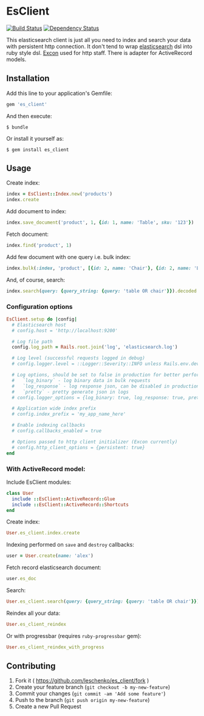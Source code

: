 # EsClient

[![Build Status](https://travis-ci.org/leschenko/es_client.png?branch=master)](https://travis-ci.org/leschenko/es_client)
[![Dependency Status](https://gemnasium.com/leschenko/es_client.png)](https://gemnasium.com/leschenko/es_client)

This elasticsearch client is just all you need to index and search your data with persistent http connection.
It don't tend to wrap [elasticsearch](http://elasticsearch.org) dsl into ruby style dsl.
[Excon](https://github.com/excon/excon) used for http staff.
There is adapter for ActiveRecord models.

## Installation

Add this line to your application's Gemfile:

```ruby
gem 'es_client'
```

And then execute:

    $ bundle

Or install it yourself as:

    $ gem install es_client

## Usage

Create index:
```ruby
index = EsClient::Index.new('products')
index.create
```

Add document to index:
```ruby
index.save_document('product', 1, {id: 1, name: 'Table', sku: '123'})
```

Fetch document:
```ruby
index.find('product', 1)
```

Add few document with one query i.e. bulk index:
```ruby
index.bulk(:index, 'product', [{id: 2, name: 'Chair'}, {id: 2, name: 'Lamp'}])
```

And, of course, search:
```ruby
index.search(query: {query_string: {query: 'table OR chair'}}).decoded
```

### Configuration options
```ruby
EsClient.setup do |config|
  # Elasticsearch host
  # config.host = 'http://localhost:9200'

  # Log file path
  config.log_path = Rails.root.join('log', 'elasticsearch.log')

  # Log level (successful requests logged in debug)
  # config.logger.level = ::Logger::Severity::INFO unless Rails.env.development?

  # Log options, should be set to false in production for better performance
  #   `log_binary` - log binary data in bulk requests
  #   `log_response` - log response json, can be disabled in production
  #   `pretty` - pretty generate json in logs
  # config.logger_options = {log_binary: true, log_response: true, pretty: true}

  # Application wide index prefix
  # config.index_prefix = 'my_app_name_here'

  # Enable indexing callbacks
  # config.callbacks_enabled = true

  # Options passed to http client initializer (Excon currently)
  # config.http_client_options = {persistent: true}
end
```

### With ActiveRecord model:

Include EsClient modules:
```ruby
class User
  include ::EsClient::ActiveRecord::Glue
  include ::EsClient::ActiveRecord::Shortcuts
end
```

Create index:
```ruby
User.es_client.index.create
```

Indexing performed on `save` and `destroy` callbacks:
```ruby
user = User.create(name: 'alex')
```

Fetch record elasticsearch document:
```ruby
user.es_doc
```

Search:
```ruby
User.es_client.search(query: {query_string: {query: 'table OR chair'}})
```

Reindex all your data:
```ruby
User.es_client_reindex
```

Or with progressbar (requires `ruby-progressbar` gem):
```ruby
User.es_client_reindex_with_progress
```


## Contributing

1. Fork it ( https://github.com/leschenko/es_client/fork )
2. Create your feature branch (`git checkout -b my-new-feature`)
3. Commit your changes (`git commit -am 'Add some feature'`)
4. Push to the branch (`git push origin my-new-feature`)
5. Create a new Pull Request
